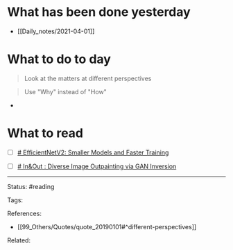 # What has been done yesterday

- [[Daily_notes/2021-04-01]]

# What to do to day
>Look at the matters at different perspectives

>Use "Why" instead of "How"

- 

# What to read

- [ ] [# EfficientNetV2: Smaller Models and Faster Training](https://arxiv.org/abs/2104.00298)
- [ ] [# In&Out : Diverse Image Outpainting via GAN Inversion](https://arxiv.org/abs/2104.00675)



---
Status: #reading

Tags: 

References:
- [[99_Others/Quotes/quote_20190101#^different-perspectives]]

Related: 
